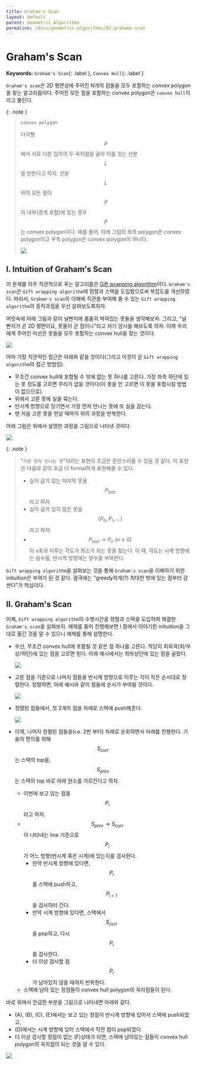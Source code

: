 ```yaml
---
title: Graham's Scan
layout: default
parent: Geometric Algorithms
permalink: /docs/geometric-algorithms/02-grahams-scan
---
```


# Graham's Scan

**Keywords:** `Graham's Scan`{: .label }, `Convex Hull`{: .label }

`Graham's scan`은 2D 평면상에 주어진 N개의 점들을 모두 포함하는 convex polygon을 찾는 알고리즘이다.
주어진 모든 점을 포함하는 convex polygon은 `convex hull`이라고 불린다.

{: .note }
> `convex polygon`
>
> 다각형 $$P$$에서 서로 다른 임의의 두 꼭지점을 골라 이를 잇는 선분 $$L$$을 만든다고 하자.
> 선분 $$L$$ 위의 모든 점이 $$P$$의 내부(경계 포함)에 있는 경우 $$P$$는 convex polygon이다.
> 예를 들어, 아래 그림의 좌측 polygon은 convex polygon이고 우측 polygon은 convex polygon이 아니다.
>
> ![](/docs/geometric-algorithms/02-grahams-scan/convex.png)

## I. Intuition of Graham's Scan

이 문제를 아주 직관적으로 푸는 알고리즘은 [Gift wrapping algorithm](https://en.wikipedia.org/wiki/Gift_wrapping_algorithm)이다.
`Graham's scan`은 `Gift wrapping algorithm`에 정렬과 스택을 도입함으로써 복잡도를 개선하였다.
따라서, `Graham's scan`의 이해에 직관을 부여해 줄 수 있는 `Gift wrapping algorithm`의 동작과정을 우선 살펴보도록하자.

머릿속에 아래 그림과 같이 널빤지에 촘촘히 박혀있는 못들을 생각해보자.
그리고, "널빤지가 곧 2D 평면이요, 못들이 곧 점이니"라고 자기 암시를 해보도록 하자.
이제 우리에게 주어진 미션은 못들을 모두 포함하는 convex hull을 찾는 것이다.

![](/docs/geometric-algorithms/02-grahams-scan/gwa-01.png)

아마 가장 직관적인 접근은 아래와 같을 것이다(그리고 이것이 곧 `Gift wrapping algorithm`의 접근 방법임).

- 무조건 convex hull에 포함될 수 밖에 없는 못 하나를 고른다.
  가장 좌측 하단에 있는 못 정도를 고르면 무리가 없을 것이다(이 못을 안 고르면 이 못을 포함시킬 방법이 없으므로).
- 위에서 고른 못에 실을 묶는다.
- 반시계 방향으로 당기면서 가장 먼저 만나는 못에 또 실을 감는다.
- 맨 처음 고른 못을 만날 때까지 위의 과정을 반복한다.

아래 그림은 위에서 설명한 과정을 그림으로 나타낸 것이다.

![](/docs/geometric-algorithms/02-grahams-scan/gwa-02.png)

{: .note }
> "`가장 먼저 만나는 못`"이라는 표현이 조금은 혼란스러울 수 있을 것 같다.
> 이 표현은 다음과 같이 조금 더 formal하게 표현해줄 수 있다.
> - 실이 감겨 있는 마지막 못을 $$P_{last}$$라고 하자.
> - 실이 감겨 있지 않은 못을 $$\{P_{0}, P_{1}, ...\}$$라고 하자.
> - $$P_{last} \rightarrow P_{n} \ (n \geq 0)$$이 x축과 이루는 각도가 최소가 되는 못을 찾는다.
>   이 때, 각도는 시계 방향에는 음수를, 반시계 방향에는 양수를 부여한다.

`Gift wrapping algorithm`을 살펴보는 것을 통해 `Graham's scan`을 이해하기 위한 inituition은 부여가 된 것 같다.
결국에는 "greedy하게(?) 최대한 밖에 있는 점부터 감싼다"가 핵심이다.

## II. Graham's Scan

이제, `Gift wrapping algorithm`의 수행시간을 정렬과 스택을 도입하여 해결한 `Graham's scan`을 살펴보자.
예제를 들어 진행해보면 I.절에서 이야기한 inituition을 그대로 옮긴 것을 알 수 있으니 예제를 통해 설명한다.

- 우선, 무조건 convex hull에 포함될 것 같은 점 하나를 고른다.
  적당히 최외곽(좌/우 상/하단)에 있는 점을 고르면 된다.
  아래 예시에서는 최좌상단에 있는 점을 골랐다.

  ![](/docs/geometric-algorithms/02-grahams-scan/gs-01.png)

- 고른 점을 기준으로 나머지 점들을 반시계 방향으로 이루는 각이 작은 순서대로 정렬한다.
  정렬하면, 아래 예시와 같이 점들에 순서가 부여될 것이다.

  ![](/docs/geometric-algorithms/02-grahams-scan/gs-02.png)

- 정렬된 점들에서, 첫 2개의 점을 차례로 스택에 push해준다.

  ![](/docs/geometric-algorithms/02-grahams-scan/gs-03.png)

- 이제, 나머지 정렬된 점들을(i.e. 2번 부터) 차례로 순회하면서 아래를 진행한다.
  기술의 편의를 위해 $$S_{curr}$$는 스택의 top을, $$S_{prev}$$는 스택의 top 바로 아래 원소를 가르킨다고 하자.
  - 이번에 보고 있는 점을 $$P_{i}$$라고 하자.
  - $$S_{prev} \rightarrow S_{curr}$$이 나타내는 line 기준으로 $$P_{i}$$가 어느 방향(반시계 혹은 시계)에 있는지를 검사한다.
    - 만약 반시계 방향에 있다면, $$P_{i}$$를 스택에 push하고, $$P_{i+1}$$을 검사하러 간다.
    - 만약 시계 방향에 있다면, 스택에서 $$S_{curr}$$을 pop하고, 다시 $$P_{i}$$를 검사한다.
    - 더 이상 검사할 점 $$P_{i}$$가 남아있지 않을 때까지 반복한다.
  - 스택에 남아 있는 정점들이 convex hull polygon의 꼭지점들이 된다.

바로 위에서 언급한 부분을 그림으로 나타내면 아래와 같다.
- (A), (B), (C), (E)에서는 보고 있는 정점이 반시계 방향에 있어서 스택에 push되었고,
- (D)에서는 시계 방향에 있어 스택에서 직전 점이 pop되었다.
- 더 이상 검사할 정점이 없는 (F)상태가 되면, 스택에 남아있는 점들이 convex hull polygon의 꼭지점이 되는 것을 알 수 있다.

![](/docs/geometric-algorithms/02-grahams-scan/gs-04.png)

<script src="https://utteranc.es/client.js"
        repo="i-am-wonseoklee/i-am-wonseoklee.github.io"
        issue-term="pathname"
        theme="github-dark-orange"
        crossorigin="anonymous"
        async>
</script>